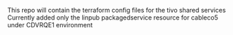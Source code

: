 This repo will contain the terraform config files for the tivo shared services
Currently added only the linpub packagedservice resource for cableco5 under CDVRQE1 environment
